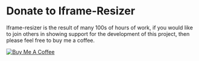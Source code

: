 # Donate to Iframe-Resizer

Iframe-resizer is the result of many 100s of hours of work, if you would like to join others in showing support for the
development of this project, then please feel free to buy me a coffee.

<a href="https://www.buymeacoffee.com/davidjbradshaw " target="_blank"><img src="https://www.buymeacoffee.com/assets/img/custom_images/yellow_img.png" alt="Buy Me A Coffee" style="height: auto !important;width: auto !important;" ></a>
